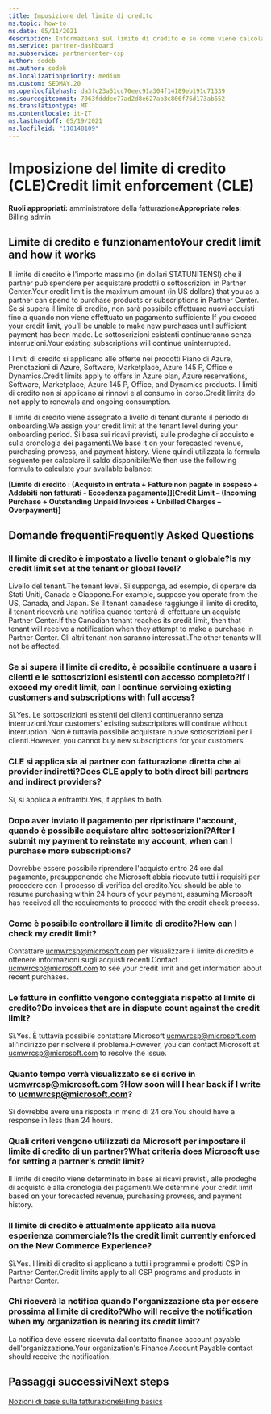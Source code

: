 ```yaml
---
title: Imposizione del limite di credito
ms.topic: how-to
ms.date: 05/11/2021
description: Informazioni sul limite di credito e su come viene calcolato. Include domande frequenti.
ms.service: partner-dashboard
ms.subservice: partnercenter-csp
author: sodeb
ms.author: sodeb
ms.localizationpriority: medium
ms.custom: SEOMAY.20
ms.openlocfilehash: da3fc23a51cc70eec91a304f14189eb191c71339
ms.sourcegitcommit: 7063fdddee77ad2d8e627ab3c806f76d173ab652
ms.translationtype: MT
ms.contentlocale: it-IT
ms.lasthandoff: 05/19/2021
ms.locfileid: "110148109"
---
```

# <a name="credit-limit-enforcement-cle"></a><span data-ttu-id="704fd-104">Imposizione del limite di credito (CLE)</span><span class="sxs-lookup"><span data-stu-id="704fd-104">Credit limit enforcement (CLE)</span></span>

<span data-ttu-id="704fd-105">**Ruoli appropriati:** amministratore della fatturazione</span><span class="sxs-lookup"><span data-stu-id="704fd-105">**Appropriate roles**: Billing admin</span></span>

## <a name="your-credit-limit-and-how-it-works"></a><span data-ttu-id="704fd-106">Limite di credito e funzionamento</span><span class="sxs-lookup"><span data-stu-id="704fd-106">Your credit limit and how it works</span></span>

<span data-ttu-id="704fd-107">Il limite di credito è l'importo massimo (in dollari STATUNITENSI) che il partner può spendere per acquistare prodotti o sottoscrizioni in Partner Center.</span><span class="sxs-lookup"><span data-stu-id="704fd-107">Your credit limit is the maximum amount (in US dollars) that you as a partner can spend to purchase products or subscriptions in Partner Center.</span></span> <span data-ttu-id="704fd-108">Se si supera il limite di credito, non sarà possibile effettuare nuovi acquisti fino a quando non viene effettuato un pagamento sufficiente.</span><span class="sxs-lookup"><span data-stu-id="704fd-108">If you exceed your credit limit, you’ll be unable to make new purchases until sufficient payment has been made.</span></span> <span data-ttu-id="704fd-109">Le sottoscrizioni esistenti continueranno senza interruzioni.</span><span class="sxs-lookup"><span data-stu-id="704fd-109">Your existing subscriptions will continue uninterrupted.</span></span>

<span data-ttu-id="704fd-110">I limiti di credito si applicano alle offerte nei prodotti Piano di Azure, Prenotazioni di Azure, Software, Marketplace, Azure 145 P, Office e Dynamics.</span><span class="sxs-lookup"><span data-stu-id="704fd-110">Credit limits apply to offers in Azure plan, Azure reservations, Software, Marketplace, Azure 145 P, Office, and Dynamics products.</span></span> <span data-ttu-id="704fd-111">I limiti di credito non si applicano ai rinnovi e al consumo in corso.</span><span class="sxs-lookup"><span data-stu-id="704fd-111">Credit limits do not apply to renewals and ongoing consumption.</span></span>

<span data-ttu-id="704fd-112">Il limite di credito viene assegnato a livello di tenant durante il periodo di onboarding.</span><span class="sxs-lookup"><span data-stu-id="704fd-112">We assign your credit limit at the tenant level during your onboarding period.</span></span> <span data-ttu-id="704fd-113">Si basa sui ricavi previsti, sulle prodeghe di acquisto e sulla cronologia dei pagamenti.</span><span class="sxs-lookup"><span data-stu-id="704fd-113">We base it on your forecasted revenue, purchasing prowess, and payment history.</span></span> <span data-ttu-id="704fd-114">Viene quindi utilizzata la formula seguente per calcolare il saldo disponibile:</span><span class="sxs-lookup"><span data-stu-id="704fd-114">We then use the following formula to calculate your available balance:</span></span>

<span data-ttu-id="704fd-115">**[Limite di credito : (Acquisto in entrata + Fatture non pagate in sospeso + Addebiti non fatturati - Eccedenza pagamento)]**</span><span class="sxs-lookup"><span data-stu-id="704fd-115">**[Credit Limit – (Incoming Purchase + Outstanding Unpaid Invoices + Unbilled Charges – Overpayment)]**</span></span>

## <a name="frequently-asked-questions"></a><span data-ttu-id="704fd-116">Domande frequenti</span><span class="sxs-lookup"><span data-stu-id="704fd-116">Frequently Asked Questions</span></span>

### <a name="is-my-credit-limit-set-at-the-tenant-or-global-level"></a><span data-ttu-id="704fd-117">Il limite di credito è impostato a livello tenant o globale?</span><span class="sxs-lookup"><span data-stu-id="704fd-117">Is my credit limit set at the tenant or global level?</span></span>

<span data-ttu-id="704fd-118">Livello del tenant.</span><span class="sxs-lookup"><span data-stu-id="704fd-118">The tenant level.</span></span> <span data-ttu-id="704fd-119">Si supponga, ad esempio, di operare da Stati Uniti, Canada e Giappone.</span><span class="sxs-lookup"><span data-stu-id="704fd-119">For example, suppose you operate from the US, Canada, and Japan.</span></span> <span data-ttu-id="704fd-120">Se il tenant canadese raggiunge il limite di credito, il tenant riceverà una notifica quando tenterà di effettuare un acquisto Partner Center.</span><span class="sxs-lookup"><span data-stu-id="704fd-120">If the Canadian tenant reaches its credit limit, then that tenant will receive a notification when they attempt to make a purchase in Partner Center.</span></span> <span data-ttu-id="704fd-121">Gli altri tenant non saranno interessati.</span><span class="sxs-lookup"><span data-stu-id="704fd-121">The other tenants will not be affected.</span></span> 

### <a name="if-i-exceed-my-credit-limit-can-i-continue-servicing-existing-customers-and-subscriptions-with-full-access"></a><span data-ttu-id="704fd-122">Se si supera il limite di credito, è possibile continuare a usare i clienti e le sottoscrizioni esistenti con accesso completo?</span><span class="sxs-lookup"><span data-stu-id="704fd-122">If I exceed my credit limit, can I continue servicing existing customers and subscriptions with full access?</span></span>

<span data-ttu-id="704fd-123">Sì.</span><span class="sxs-lookup"><span data-stu-id="704fd-123">Yes.</span></span> <span data-ttu-id="704fd-124">Le sottoscrizioni esistenti dei clienti continueranno senza interruzioni.</span><span class="sxs-lookup"><span data-stu-id="704fd-124">Your customers’ existing subscriptions will continue without interruption.</span></span> <span data-ttu-id="704fd-125">Non è tuttavia possibile acquistare nuove sottoscrizioni per i clienti.</span><span class="sxs-lookup"><span data-stu-id="704fd-125">However, you cannot buy new subscriptions for your customers.</span></span>

### <a name="does-cle-apply-to-both-direct-bill-partners-and-indirect-providers"></a><span data-ttu-id="704fd-126">CLE si applica sia ai partner con fatturazione diretta che ai provider indiretti?</span><span class="sxs-lookup"><span data-stu-id="704fd-126">Does CLE apply to both direct bill partners and indirect providers?</span></span>

<span data-ttu-id="704fd-127">Sì, si applica a entrambi.</span><span class="sxs-lookup"><span data-stu-id="704fd-127">Yes, it applies to both.</span></span>

### <a name="after-i-submit-my-payment-to-reinstate-my-account-when-can-i-purchase-more-subscriptions"></a><span data-ttu-id="704fd-128">Dopo aver inviato il pagamento per ripristinare l'account, quando è possibile acquistare altre sottoscrizioni?</span><span class="sxs-lookup"><span data-stu-id="704fd-128">After I submit my payment to reinstate my account, when can I purchase more subscriptions?</span></span> 

<span data-ttu-id="704fd-129">Dovrebbe essere possibile riprendere l'acquisto entro 24 ore dal pagamento, presupponendo che Microsoft abbia ricevuto tutti i requisiti per procedere con il processo di verifica del credito.</span><span class="sxs-lookup"><span data-stu-id="704fd-129">You should be able to resume purchasing within 24 hours of your payment, assuming Microsoft has received all the requirements to proceed with the credit check process.</span></span>

### <a name="how-can-i-check-my-credit-limit"></a><span data-ttu-id="704fd-130">Come è possibile controllare il limite di credito?</span><span class="sxs-lookup"><span data-stu-id="704fd-130">How can I check my credit limit?</span></span>

<span data-ttu-id="704fd-131">Contattare [ucmwrcsp@microsoft.com](mailto:ucmwrcsp@microsoft.com) per visualizzare il limite di credito e ottenere informazioni sugli acquisti recenti.</span><span class="sxs-lookup"><span data-stu-id="704fd-131">Contact [ucmwrcsp@microsoft.com](mailto:ucmwrcsp@microsoft.com) to see your credit limit and get information about recent purchases.</span></span>

### <a name="do-invoices-that-are-in-dispute-count-against-the-credit-limit"></a><span data-ttu-id="704fd-132">Le fatture in conflitto vengono conteggiata rispetto al limite di credito?</span><span class="sxs-lookup"><span data-stu-id="704fd-132">Do invoices that are in dispute count against the credit limit?</span></span>

<span data-ttu-id="704fd-133">Sì.</span><span class="sxs-lookup"><span data-stu-id="704fd-133">Yes.</span></span> <span data-ttu-id="704fd-134">È tuttavia possibile contattare Microsoft [ucmwrcsp@microsoft.com](mailto:ucmwrcsp@microsoft.com) all'indirizzo per risolvere il problema.</span><span class="sxs-lookup"><span data-stu-id="704fd-134">However, you can contact Microsoft at [ucmwrcsp@microsoft.com](mailto:ucmwrcsp@microsoft.com) to resolve the issue.</span></span>

### <a name="how-soon-will-i-hear-back-if-i-write-to-ucmwrcspmicrosoftcom"></a><span data-ttu-id="704fd-135">Quanto tempo verrà visualizzato se si scrive in ucmwrcsp@microsoft.com ?</span><span class="sxs-lookup"><span data-stu-id="704fd-135">How soon will I hear back if I write to ucmwrcsp@microsoft.com?</span></span>

<span data-ttu-id="704fd-136">Si dovrebbe avere una risposta in meno di 24 ore.</span><span class="sxs-lookup"><span data-stu-id="704fd-136">You should have a response in less than 24 hours.</span></span> 

### <a name="what-criteria-does-microsoft-use-for-setting-a-partners-credit-limit"></a><span data-ttu-id="704fd-137">Quali criteri vengono utilizzati da Microsoft per impostare il limite di credito di un partner?</span><span class="sxs-lookup"><span data-stu-id="704fd-137">What criteria does Microsoft use for setting a partner’s credit limit?</span></span>

<span data-ttu-id="704fd-138">Il limite di credito viene determinato in base ai ricavi previsti, alle prodeghe di acquisto e alla cronologia dei pagamenti.</span><span class="sxs-lookup"><span data-stu-id="704fd-138">We determine your credit limit based on your forecasted revenue, purchasing prowess, and payment history.</span></span>

### <a name="is-the-credit-limit-currently-enforced-on-the-new-commerce-experience"></a><span data-ttu-id="704fd-139">Il limite di credito è attualmente applicato alla nuova esperienza commerciale?</span><span class="sxs-lookup"><span data-stu-id="704fd-139">Is the credit limit currently enforced on the New Commerce Experience?</span></span>

<span data-ttu-id="704fd-140">Sì.</span><span class="sxs-lookup"><span data-stu-id="704fd-140">Yes.</span></span> <span data-ttu-id="704fd-141">I limiti di credito si applicano a tutti i programmi e prodotti CSP in Partner Center.</span><span class="sxs-lookup"><span data-stu-id="704fd-141">Credit limits apply to all CSP programs and products in Partner Center.</span></span>

### <a name="who-will-receive-the-notification-when-my-organization-is-nearing-its-credit-limit"></a><span data-ttu-id="704fd-142">Chi riceverà la notifica quando l'organizzazione sta per essere prossima al limite di credito?</span><span class="sxs-lookup"><span data-stu-id="704fd-142">Who will receive the notification when my organization is nearing its credit limit?</span></span>

<span data-ttu-id="704fd-143">La notifica deve essere ricevuta dal contatto finance account payable dell'organizzazione.</span><span class="sxs-lookup"><span data-stu-id="704fd-143">Your organization's Finance Account Payable contact should receive the notification.</span></span>

## <a name="next-steps"></a><span data-ttu-id="704fd-144">Passaggi successivi</span><span class="sxs-lookup"><span data-stu-id="704fd-144">Next steps</span></span>

[<span data-ttu-id="704fd-145">Nozioni di base sulla fatturazione</span><span class="sxs-lookup"><span data-stu-id="704fd-145">Billing basics</span></span>](./billing-basics.md)
